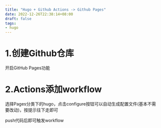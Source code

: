 ```yaml
---
title: "Hugo + Github Actions -> Github Pages"
date: 2022-12-26T22:38:14+08:00
draft: false
tags:
- hugo
---
```


# 1.创建Github仓库
开启GitHub Pages功能

# 2.Actions添加workflow
选择Pages分类下的hugo，点击configure按钮可以自动生成配置文件(基本不需要改动)，按提示往下走即可

push代码后即可触发workflow